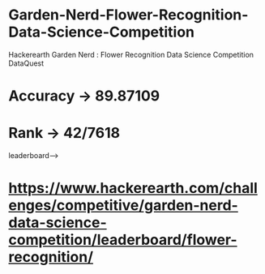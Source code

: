 # Garden-Nerd-Flower-Recognition-Data-Science-Competition
Hackerearth Garden Nerd : Flower Recognition Data Science Competition DataQuest
# Accuracy -> 89.87109
# Rank -> 42/7618
leaderboard-->
# https://www.hackerearth.com/challenges/competitive/garden-nerd-data-science-competition/leaderboard/flower-recognition/

